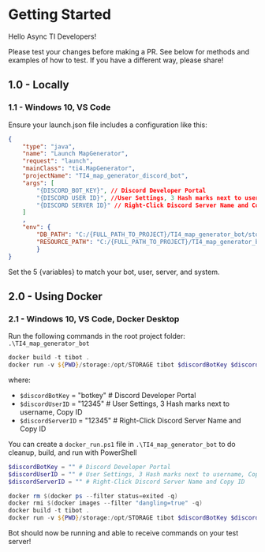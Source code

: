 # Getting Started

Hello Async TI Developers!

Please test your changes before making a PR.
See below for methods and examples of how to test.
If you have a different way, please share!

## 1.0 - Locally

### 1.1 - Windows 10, VS Code

Ensure your launch.json file includes a configuration like this:

```json
{
    "type": "java",
    "name": "Launch MapGenerator",
    "request": "launch",
    "mainClass": "ti4.MapGenerator",
    "projectName": "TI4_map_generator_discord_bot",
    "args": [
        "{DISCORD_BOT_KEY}", // Discord Developer Portal
        "{DISCORD USER ID}", //User Settings, 3 Hash marks next to username, Copy ID
        "{DISCORD SERVER ID}" // Right-Click Discord Server Name and Copy ID
    ]
    ,
    "env": {
        "DB_PATH": "C:/{FULL_PATH_TO_PROJECT}/TI4_map_generator_bot/storage",
        "RESOURCE_PATH": "C:/{FULL_PATH_TO_PROJECT}/TI4_map_generator_bot/src/main/resources"
        }
}
```

Set the 5 {variables} to match your bot, user, server, and system.

## 2.0 - Using Docker

### 2.1 - Windows 10, VS Code, Docker Desktop

Run the following commands in the root project folder: `.\TI4_map_generator_bot`

```powershell
docker build -t tibot .
docker run -v ${PWD}/storage:/opt/STORAGE tibot $discordBotKey $discordUserID $discordServerID
```

where:

- `$discordBotKey` = "botkey" # Discord Developer Portal
- `$discordUserID` = "12345" # User Settings, 3 Hash marks next to username, Copy ID
- `$discordServerID` = "12345" # Right-Click Discord Server Name and Copy ID

You can create a `docker_run.ps1` file in `.\TI4_map_generator_bot` to do cleanup, build, and run with PowerShell

```powershell
$discordBotKey = "" # Discord Developer Portal
$discordUserID = "" # User Settings, 3 Hash marks next to username, Copy ID
$discordServerID = "" # Right-Click Discord Server Name and Copy ID

docker rm $(docker ps --filter status=exited -q)
docker rmi $(docker images --filter "dangling=true" -q)
docker build -t tibot .
docker run -v ${PWD}/storage:/opt/STORAGE tibot $discordBotKey $discordUserID $discordServerID
```

Bot should now be running and able to receive commands on your test server!

